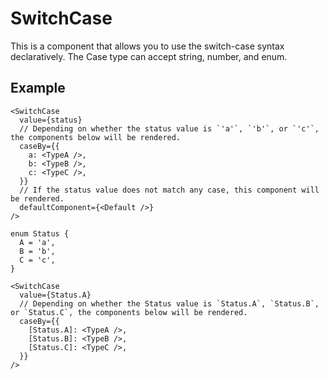 # SwitchCase

This is a component that allows you to use the switch-case syntax declaratively. The Case type can accept string, number, and enum.

## Example

```tsx
<SwitchCase
  value={status}
  // Depending on whether the status value is `'a'`, `'b'`, or `'c'`, the components below will be rendered.
  caseBy={{
    a: <TypeA />,
    b: <TypeB />,
    c: <TypeC />,
  }}
  // If the status value does not match any case, this component will be rendered.
  defaultComponent={<Default />}
/>

enum Status {
  A = 'a',
  B = 'b',
  C = 'c',
}

<SwitchCase
  value={Status.A}
  // Depending on whether the Status value is `Status.A`, `Status.B`, or `Status.C`, the components below will be rendered.
  caseBy={{
    [Status.A]: <TypeA />,
    [Status.B]: <TypeB />,
    [Status.C]: <TypeC />,
  }}
/>
```
